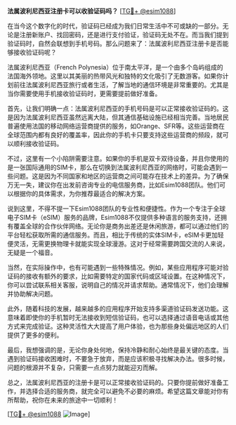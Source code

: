 **法属波利尼西亚注册卡可以收验证码吗？** [[TG💪+ @esim1088](https://t.me/s/esim1088)]

在当今这个数字化的时代，验证码已经成为我们日常生活中不可或缺的一部分。无论是注册新账户、找回密码，还是进行支付验证，验证码无处不在。而当我们提到验证码时，自然会联想到手机号码。那么问题来了：法属波利尼西亚注册卡是否能够接收验证码呢？

法属波利尼西亚（French Polynesia）位于南太平洋，是一个由多个岛屿组成的法国海外领地。这里以其美丽的热带风光和独特的文化吸引了无数游客。如果你计划前往法属波利尼西亚旅行或者生活，了解当地的通信环境是非常重要的。尤其是当你需要使用手机接收验证码时，更需要提前做好准备。

首先，让我们明确一点：法属波利尼西亚的手机号码是可以正常接收验证码的。这是因为法属波利尼西亚虽然远离大陆，但其通信基础设施已经相当完善。当地居民普遍使用法国的移动网络运营商提供的服务，如Orange、SFR等。这些运营商在全球范围内都有良好的覆盖率，因此你的手机卡只要支持这些运营商的频段，就可以顺利接收验证码。

不过，这里有一个小陷阱需要注意。如果你的手机是双卡双待设备，并且你使用的是一张国际通用的SIM卡，那么在切换到法属波利尼西亚的网络时，可能会遇到一些问题。这是因为不同国家和地区的运营商之间可能存在技术上的差异。为了确保万无一失，建议你在出发前咨询专业的电信服务商，比如Esim1088团队。他们可以根据你的具体需求，为你推荐最适合的解决方案。

说到这里，不得不提一下Esim1088团队的专业性和便捷性。作为一个专注于全球电子SIM卡（eSIM）服务的品牌，Esim1088不仅提供多种语言的服务支持，还拥有覆盖全球的合作伙伴网络。无论你是商务出差还是休闲旅游，都可以通过他们的平台轻松获取所需的通信服务。而且，相比于传统的实体SIM卡，eSIM卡更加轻便灵活，无需更换物理卡就能实现全球漫游。这对于经常需要跨国交流的人来说，无疑是一个福音。

当然，在实际操作中，也有可能遇到一些特殊情况。例如，某些应用程序可能对验证码的接收有额外的要求，比如需要特定的国家代码或区域设置。在这种情况下，你可以尝试联系相关客服，说明自己的情况并请求帮助。通常情况下，他们会理解并协助解决问题。

此外，随着科技的发展，越来越多的应用程序开始支持多渠道验证码发送功能。这意味着即使你的手机暂时无法接收到短信验证码，也可以选择通过语音电话或其他方式来完成验证。这种灵活性大大提高了用户体验，也为那些身处偏远地区的人们提供了更多的便利。

最后，我想强调的是，无论你身处何地，保持冷静和耐心始终是最关键的态度。当遇到验证码接收困难时，不要急于放弃，而是应该积极寻找解决办法。很多时候，问题的根源并不复杂，只需要一点点努力就能迎刃而解。

总之，法属波利尼西亚的注册卡是可以正常接收验证码的。只要你提前做好准备工作，并选择合适的服务商，就完全可以避免不必要的麻烦。希望这篇文章能对你有所帮助，祝你在未来的旅途中一切顺利！

[[TG💪+ @esim1088](https://t.me/s/esim1088) ![Image](https://i.postimg.cc/4NQfJmqS/Snipaste-2025-05-13-00-14-12.png)]